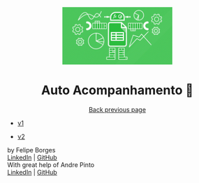 <div align="center">	
	<img src="./.github/autosheet.jpg" alt="vba" width="50%"/>	
</div>

<div align="center">
	<h1>Auto Acompanhamento 📄</h1>	
	<a href="https://github.com/felipejsborges/automated-tasks-middleschool">Back previous page</a>
</div>

- [v1](https://github.com/felipejsborges/automated-tasks-middleschool/auto-acompanhamento/v1)

- [v2](https://github.com/felipejsborges/automated-tasks-middleschool/auto-acompanhamento/v2)

by Felipe Borges<br>
[LinkedIn](https://www.linkedin.com/in/felipejsborges) | [GitHub](https://github.com/felipejsborges)<br>
With great help of Andre Pinto<br>
[LinkedIn](https://www.linkedin.com/in/pinto-andre/) | [GitHub](https://github.com/andre6293)<br>
